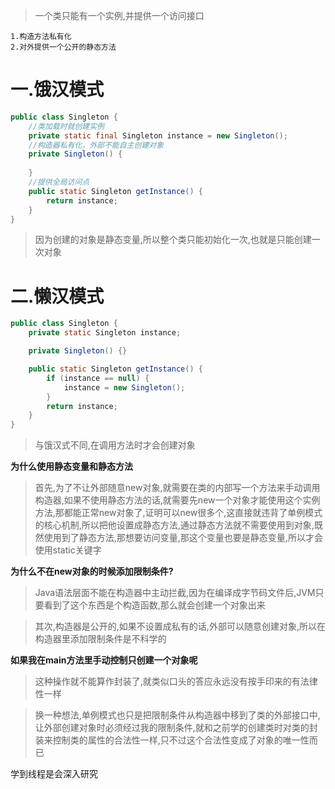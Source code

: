 
>一个类只能有一个实例,并提供一个访问接口

```
1.构造方法私有化
2.对外提供一个公开的静态方法
```

# 一.饿汉模式

```Java
public class Singleton {
    //类加载时就创建实例
    private static final Singleton instance = new Singleton();
    //构造器私有化，外部不能自主创建对象
    private Singleton() {
    
    }
    //提供全局访问点
    public static Singleton getInstance() {
        return instance;
    }
}
```

>因为创建的对象是静态变量,所以整个类只能初始化一次,也就是只能创建一次对象


# 二.懒汉模式

```Java
public class Singleton {
    private static Singleton instance;

    private Singleton() {}

    public static Singleton getInstance() {
        if (instance == null) {
            instance = new Singleton(); 
        }
        return instance;
    }
}
```

>与饿汉式不同,在调用方法时才会创建对象

**为什么使用静态变量和静态方法**

>首先,为了不让外部随意new对象,就需要在类的内部写一个方法来手动调用构造器,如果不使用静态方法的话,就需要先new一个对象才能使用这个实例方法,那都能正常new对象了,证明可以new很多个,这直接就违背了单例模式的核心机制,所以把他设置成静态方法,通过静态方法就不需要使用到对象,既然使用到了静态方法,那想要访问变量,那这个变量也要是静态变量,所以才会使用static关键字

**为什么不在new对象的时候添加限制条件?**

>Java语法层面不能在构造器中主动拦截,因为在编译成字节码文件后,JVM只要看到了这个东西是个构造函数,那么就会创建一个对象出来

>其次,构造器是公开的,如果不设置成私有的话,外部可以随意创建对象,所以在构造器里添加限制条件是不科学的

**如果我在main方法里手动控制只创建一个对象呢**

>这种操作就不能算作封装了,就类似口头的答应永远没有按手印来的有法律性一样

>换一种想法,单例模式也只是把限制条件从构造器中移到了类的外部接口中,让外部创建对象时必须经过我的限制条件,就和之前学的创建类时对类的封装来控制类的属性的合法性一样,只不过这个合法性变成了对象的唯一性而已

<a id="singleton-todo">学到线程是会深入研究</a>